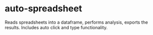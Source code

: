 # auto-spreadsheet
Reads spreadsheets into a dataframe, performs analysis, exports the results. Includes auto click and type functionality.

